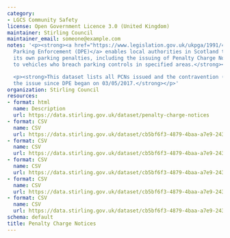 ```yaml
---
category:
- LGCS Community Safety
license: Open Government Licence 3.0 (United Kingdom)
maintainer: Stirling Council
maintainer_email: someone@example.com
notes: '<p><strong><a href="https://www.legislation.gov.uk/ukpga/1991/40/contents">Decriminalised
  Parking Enforcement (DPE)</a> enables local authorities in Scotland to administer
  its own parking penalties, including the issuing of Penalty Charge Notices (PCNs)
  to vehicles who breach parking controls in specified areas.</strong></p>

  <p><strong>This dataset lists all PCNs issued and the contravention (reason) for
  the issue since DPE began on 03/05/2017.</strong></p>'
organization: Stirling Council
resources:
- format: html
  name: Description
  url: https://data.stirling.gov.uk/dataset/penalty-charge-notices
- format: CSV
  name: CSV
  url: https://data.stirling.gov.uk/dataset/cb5bf6f3-4879-4baa-a7e9-243477d49aab/resource/ac2ebe4e-5eee-480b-a64a-536d48321ae4/download/20191016-parking-control-notices-03.05.2017-to-31.03.2018.csv
- format: CSV
  name: CSV
  url: https://data.stirling.gov.uk/dataset/cb5bf6f3-4879-4baa-a7e9-243477d49aab/resource/4b8ca28d-25dc-4f90-a460-3a4ae6871712/download/20191016-parking-control-notices-01.04.2018-to-31.03.2019.csv
- format: CSV
  name: CSV
  url: https://data.stirling.gov.uk/dataset/cb5bf6f3-4879-4baa-a7e9-243477d49aab/resource/192d01ab-42f7-4d25-bff3-124844a95b97/download/20210201-parking-control-notices-01.04.2019-to-31.03.2020.csv
- format: CSV
  name: CSV
  url: https://data.stirling.gov.uk/dataset/cb5bf6f3-4879-4baa-a7e9-243477d49aab/resource/3c9bd3f3-344f-4221-8f50-543b3b502bbd/download/20210510-penalty-charge-notices-01.04.2020-to-31.03.2021.csv
- format: CSV
  name: CSV
  url: https://data.stirling.gov.uk/dataset/cb5bf6f3-4879-4baa-a7e9-243477d49aab/resource/07bae006-78d2-4ff7-8f1c-39861a29e744/download/20210617-penalty-charge-notices-01.04.2021-to-31.03.2022.csv
schema: default
title: Penalty Charge Notices
---
```

